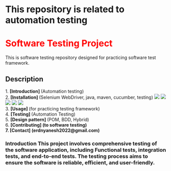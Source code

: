 <h1>This repository is related to automation testing</h1>
<h1 style="color: red;">Software Testing Project </h1>
This is software testing repository designed for practicing software test framework. 
 <h2>Description</h2>
1. <b>[Introduction] </b>(Automation testing) <br>
2.<b> [Installation] </b>(Selenium WebDriver, java, maven, cucumber, testing) 
<img src="https://wallpapercave.com/wp/wp7250277.jpg" widht="40" hight="40">
<img src="[https://wallpapercave.com/wp/wp7250277.jpg](https://www.logotypes101.com/logos/280/9CAA74982DF68DB2243DF3CE95F2D60C/selenium-logo.png)" widht="40" hight="40">
<img src="[https://wallpapercave.com/wp/wp7250277.jpg](https://logodix.com/logo/699122.png)" widht="40" hight="40">
<img src="[https://wallpapercave.com/wp/wp7250277.jpg](https://th.bing.com/th/id/OIP.2doIG7C3nyGMOYtZMfKuHgHaIi?rs=1&pid=ImgDetMain)" widht="40" hight="40">
<img src="[https://wallpapercave.com/wp/wp7250277.jpg](https://th.bing.com/th/id/OIP.2bnvYRQmJnYeYkE18PjymAAAAA?rs=1&pid=ImgDetMain)" widht="40" hight="40"><br>
3. <b>[Usage] </b>(for practicing testing framework) <br>
4. <b> [Testing] </b>(Automation Testing) <br>
5. <b> [Design pattern] </b>(POM, BDD, Hybrid) <br>
6. <b>[Contributing] <b/>(to software testing) <br>
7. <b>[Contact] </b>(erdnyanesh2022@gmail.com) <br>
<h3>Introduction This project involves comprehensive testing of the software application, including Functional tests, integration tests, and end-to-end tests. The testing process aims to ensure the software is reliable, efficient, and user-friendly. </h3>
